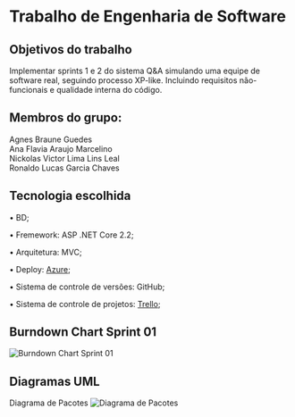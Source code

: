 # Trabalho de Engenharia de Software

## Objetivos do trabalho
Implementar sprints 1 e 2  do sistema Q&A simulando uma equipe de software real, seguindo processo XP-like. Incluindo requisitos não-funcionais e qualidade interna do código.

## Membros do grupo:
Agnes Braune Guedes  
Ana Flavia Araujo Marcelino  
Nickolas Victor Lima Lins Leal  
Ronaldo Lucas Garcia Chaves  

## Tecnologia escolhida
<p>•	BD;</p>
<p>•	Fremework: ASP .NET Core 2.2;</p>
<p>•	Arquitetura: MVC;</p>
<p>•	Deploy: <a href="https://engsoftforumqa.azurewebsites.net/"target="_blank">Azure</a>;</p>
<p>•	Sistema de controle de versões: GitHub;</p>
<p>•	Sistema de controle de projetos: 
<a href="https://trello.com/b/DQ5oxdZd/trabalho-de-eng-de-software" target="_blank">Trello</a>;</p>

## Burndown Chart Sprint 01
![Burndown Chart Sprint 01](https://user-images.githubusercontent.com/48770285/56871586-7b1ed400-69f6-11e9-98b1-a4c92dd54c93.png)

## Diagramas UML
Diagrama de Pacotes
![Diagrama de Pacotes](https://user-images.githubusercontent.com/48770285/58731415-03f9a880-83c5-11e9-9f33-86260b3ae6e9.jpeg)


